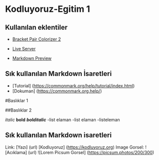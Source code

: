 # Kodluyoruz-Egitim 1

## Kullanılan eklentiler
- [Bracket Pair Colorizer 2](https://marketplace.visualstudio.com/items?itemName=CoenraadS.bracket-pair-colorizer-2)

- [Live Server](https://marketplace.visualstudio.com/items?itemName=rictwickdey.LiveServer)

- [Markdown Preview](https://marketplace.visualstudio.com/items?itemName=shd101wyy.markdown-preview-enhanced) 

## Sık kullanılan Markdown İsaretleri
- [Tutorial] (https://commonmark.org/help/tutorial/index.html)
- [Dokuman]  (https://commonmark.org.help/)



#Baslıklar 1

##Baslıklar 2

*italic*
**bold**
***bolditalic***
-list elaman
-list elaman
-listeleman

## Sık kullanılan Markdown isaretleri
Link:
[Yazı] (url)
[Kodluyoruz] (https://kodluyoruz.org)
Image Gorsel:
![Acıklama] (url)
![Lorem Picsum Gorsel] (https://picsum.photos/200/300)
